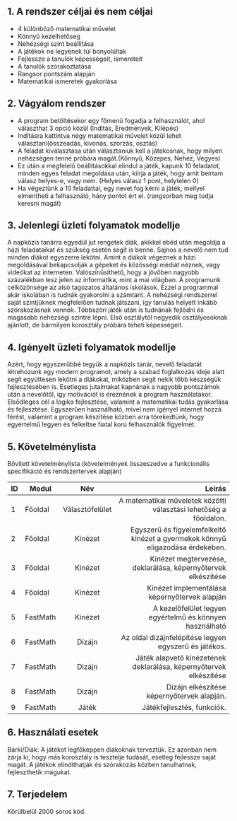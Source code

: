 ## 1. A rendszer céljai és nem céljai
 - 4 különböző matematikai művelet
 - Könnyű kezelhetőseg
 - Nehézségi szint beállítása
 - A játékok ne legyenek túl bonyolúltak
 - Fejlessze a tanulók képességeit, ismereteit
 - A tanulók szórakoztatása
 - Rangsor pontszám alapján
 - Matematikai ismeretek gyakorlása

## 2. Vágyálom rendszer
- A program betöltésekor egy főmenü fogadja a felhasználót, ahol választhat 3 opció közül (Indítás, Eredmények, Kilépés)
- Indításra kattintva négy matematikai művelet közül lehet választani(összeadás, kivonás, szorzás, osztás)
- A feladat kiválasztása után választaniuk kell a játékosnak, hogy milyen nehézségen tenné próbára magát.(Könnyű, Közepes, Nehéz, Vegyes)
- Ez után a megfelelő beállításokkal elindul a játék, kapunk 10 feladatot, minden egyes feladat megoldása után, kiírja a játék, hogy amit beírtam válasz helyes-e, vagy nem. (Helyes válasz 1 pont, helytelen 0)
- Ha végeztünk a 10 feladattal, egy nevet fog kérni a játék, mellyel elmentheti a felhasználó, hány pontot ért el. (rangsorban meg tudja keresni magát)


## 3.  Jelenlegi üzleti folyamatok modellje
A napközis tanárra egyedül jut rengetek diák, akikkel ebéd után megoldja a házi feladataikat és szükség esetén segít
is benne. Sajnos a nevelő nem tud minden diákot egyszerre lekötni. Amint a diákok végeznek a házi megoldásával
bekapcsolják a gépeket és közösségi médiát néznek, vagy videókat az interneten. Valószínűsíthető, hogy a jövőben nagyobb százalékban lesz jelen
az informatika, mint a mai világban. A programunk célközönsége az alsó tagozatos általános iskolások. Ezzel a programmal akár iskolában is tudnák gyakorolni a 
számtant. A nehézségi rendszerrel saját szintjüknek megfelelően tudnak játszani, így tanulás helyett inkább szórakozásnak vennék. Többszöri játék után is tudnának fejlődni és magasabb nehézségi szintre lépni.
Első osztálytól negyedik osztályosoknak ajánlott, de bármilyen korosztály próbára teheti képességeit.


## 4. Igényelt üzleti folyamatok modellje
Azért, hogy egyszerűbbé tegyük a napközis tanár, nevelő feladatát létrehozunk egy modern programot, amely a szabad foglalkozás
ideje alatt segít együttesen lekötni a diákokat, miközben segít nekik több készségük fejlesztésében is.
Esetleges jutalmakat kapnának a nagyobb pontszámok után a nevelőtől, így motivációt is éreznének a program használatakor.
Elsődleges cél a logika fejlesztése, valamint a matematikai tudás gyakorlása és fejlesztése.
Egyszerűen használható, mivel nem igényel internet hozzá férést, valamint a program
készítése közben arra törekedtünk, hogy egyértelmű legyen és felkeltse fiatal korú felhasználók figyelmét.

## 5. Követelménylista
Bővített követelménylista (követelmények összeszedve a funkcionális
specifikáció és rendszertervek alapján)

|ID |   Modul    |        Név         |    Leírás                                                                     |
|---|------------|:-----------------: |------------------------------------------------------------------------------:|										     
|1  |  Főoldal   |  Választófelület   | A matematikai műveletek közötti választási lehetőség a főoldalon.             |
|2  |  Főoldal   |  Kinézet           | Egyszerű és figyelemfelkeltő kinézet a gyermekek könnyű eligazodása érdekében.|
|3  |  Főoldal   |  Kinézet           | Kinézet megtervezése, deklarálása, képernyőtervek elkészítése                 |
|4  |  Főoldal   |  Kinézet           | Kinézet implementálása képernyőtervek alapján                                 |
|5  |  FastMath  |  Kinézet           | A kezelőfelület legyen egyértelmű és könnyen használható                      |
|6  |  FastMath  |  Dizájn            | Az oldal dizájnfelépítése legyen egyszerű és játékos.                         |
|7  |  FastMath  |  Dizájn            | Játék alapvető kinézetének deklarálása, képernyőtervek elkészítése            |
|8  |  FastMath  |  Dizájn            | Dizájn elkészítése képernyőtervek alapján.                                    |
|9  |  FastMath  |  Játék             | Játékfejlesztés, funkciók.                                                    |

## 6. Használati esetek
Bárki/Diák: A játékot legfőképpen diákoknak terveztük. Ez azonban nem zárja ki, hogy más korosztály is tesztelje tudását, esetleg fejlessze saját magát.
A játékok elindíthatják és szórakozás közben tanulhatnak, fejleszthetik magukat.


## 7. Terjedelem
Körülbelül 2000 soros kód.
